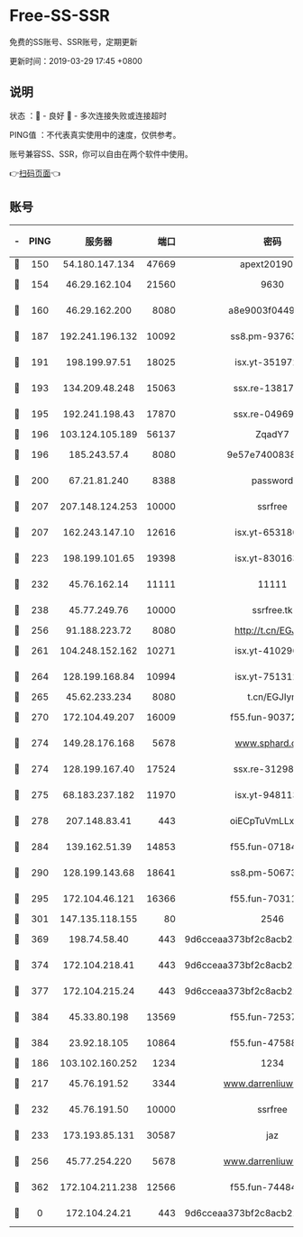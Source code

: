 # Free-SS-SSR

免费的SS账号、SSR账号，定期更新

更新时间：2019-03-29 17:45 +0800

## 说明

状态     ：🙂 - 良好 🙁 - 多次连接失败或连接超时

PING值   ：不代表真实使用中的速度，仅供参考。

账号兼容SS、SSR，你可以自由在两个软件中使用。

👉[扫码页面](https://liesauer.github.io/Free-SS-SSR/)👈

## 账号

|-|PING|服务器|端口|密码|加密方式|区域|
|:----:|:----:|:-----:|-----:|:----:|:----:|:----:|
|🙂|150|54.180.147.134|47669|apext2019001|chacha20|KR|
|🙂|154|46.29.162.104|21560|9630|aes-128-ctr|RU|
|🙂|160|46.29.162.200|8080|a8e9003f0449cea5|chacha20-ietf|RU|
|🙂|187|192.241.196.132|10092|ss8.pm-93763779|aes-256-cfb|US|
|🙂|191|198.199.97.51|18025|isx.yt-35197208|aes-256-cfb|US|
|🙂|193|134.209.48.248|15063|ssx.re-13817997|aes-256-cfb|US|
|🙂|195|192.241.198.43|17870|ssx.re-04969397|aes-256-cfb|US|
|🙂|196|103.124.105.189|56137|ZqadY7|chacha20|US|
|🙂|196|185.243.57.4|8080|9e57e7400838a01e|chacha20-ietf|US|
|🙂|200|67.21.81.240|8388|password|aes-256-cfb|US|
|🙂|207|207.148.124.253|10000|ssrfree|aes-256-cfb|SG|
|🙂|207|162.243.147.10|12616|isx.yt-65318053|aes-256-cfb|US|
|🙂|223|198.199.101.65|19398|isx.yt-83016389|aes-256-cfb|US|
|🙂|232|45.76.162.14|11111|11111|aes-256-cfb|SG|
|🙂|238|45.77.249.76|10000|ssrfree.tk|aes-256-cfb|SG|
|🙂|256|91.188.223.72|8080|http://t.cn/EGJIyrl|rc4-md5|RU|
|🙂|261|104.248.152.162|10271|isx.yt-41029638|aes-256-cfb|SG|
|🙂|264|128.199.168.84|10994|isx.yt-75131252|aes-256-cfb|SG|
|🙂|265|45.62.233.234|8080|t.cn/EGJIyrl|rc4-md5|CA|
|🙂|270|172.104.49.207|16009|f55.fun-90372646|aes-256-cfb|SG|
|🙂|274|149.28.176.168|5678|www.sphard.com|aes-256-cfb|AU|
|🙂|274|128.199.167.40|17524|ssx.re-31298254|aes-256-cfb|SG|
|🙂|275|68.183.237.182|11970|isx.yt-94811396|aes-256-cfb|SG|
|🙂|278|207.148.83.41|443|oiECpTuVmLLxk4Ts|aes-256-cfb|AU|
|🙂|284|139.162.51.39|14853|f55.fun-07184918|aes-256-cfb|SG|
|🙂|290|128.199.143.68|18641|ss8.pm-50673139|aes-256-cfb|SG|
|🙂|295|172.104.46.121|16366|f55.fun-70311156|aes-256-cfb|SG|
|🙂|301|147.135.118.155|80|2546|chacha20|US|
|🙂|369|198.74.58.40|443|9d6cceaa373bf2c8acb22e60b6a58be6|aes-256-cfb|US|
|🙂|374|172.104.218.41|443|9d6cceaa373bf2c8acb22e60b6a58be6|aes-256-cfb|US|
|🙂|377|172.104.215.24|443|9d6cceaa373bf2c8acb22e60b6a58be6|aes-256-cfb|US|
|🙂|384|45.33.80.198|13569|f55.fun-72537526|aes-256-cfb|US|
|🙂|384|23.92.18.105|10864|f55.fun-47588701|aes-256-cfb|US|
|🙂|186|103.102.160.252|1234|1234|rc4-md5|JP|
|🙂|217|45.76.191.52|3344|www.darrenliuwei.com|aes-256-cfb|JP|
|🙂|232|45.76.191.50|10000|ssrfree|aes-256-cfb|SG|
|🙂|233|173.193.85.131|30587|jaz|aes-256-cfb|US|
|🙂|256|45.77.254.220|5678|www.darrenliuwei.com|aes-256-cfb|SG|
|🙂|362|172.104.211.238|12566|f55.fun-74484469|aes-256-cfb|US|
|🙁|0|172.104.24.21|443|9d6cceaa373bf2c8acb22e60b6a58be6|aes-256-cfb|US|
